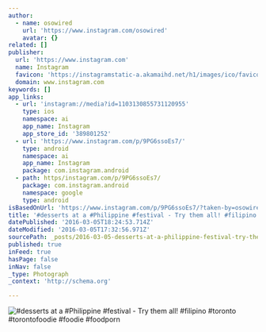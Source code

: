 ```yaml
---
author:
  - name: osowired
    url: 'https://www.instagram.com/osowired'
    avatar: {}
related: []
publisher:
  url: 'https://www.instagram.com'
  name: Instagram
  favicon: 'https://instagramstatic-a.akamaihd.net/h1/images/ico/favicon.ico/7cdab0872b15.ico'
  domain: www.instagram.com
keywords: []
app_links:
  - url: 'instagram://media?id=1103130855731120955'
    type: ios
    namespace: ai
    app_name: Instagram
    app_store_id: '389801252'
  - url: 'https://www.instagram.com/p/9PG6ssoEs7/'
    type: android
    namespace: ai
    app_name: Instagram
    package: com.instagram.android
  - path: https/instagram.com/p/9PG6ssoEs7/
    package: com.instagram.android
    namespace: google
    type: android
isBasedOnUrl: 'https://www.instagram.com/p/9PG6ssoEs7/?taken-by=osowired'
title: '#desserts at a #Philippine #festival - Try them all! #filipino #toronto #torontofoodie #foodie #foodporn'
datePublished: '2016-03-05T18:24:53.714Z'
dateModified: '2016-03-05T17:32:56.971Z'
sourcePath: _posts/2016-03-05-desserts-at-a-philippine-festival-try-them-all-filipi.md
published: true
inFeed: true
hasPage: false
inNav: false
_type: Photograph
_context: 'http://schema.org'

---
```

![&num;desserts at a &num;Philippine &num;festival - Try them all&excl; &num;filipino &num;toronto &num;torontofoodie &num;foodie &num;foodporn](https://scontent.cdninstagram.com/t51.2885-15/s640x640/sh0.08/e35/12070928_1663012833910787_1547721654_n.jpg?ig_cache_key=MTEwMzEzMDg1NTczMTEyMDk1NQ%3D%3D.2)